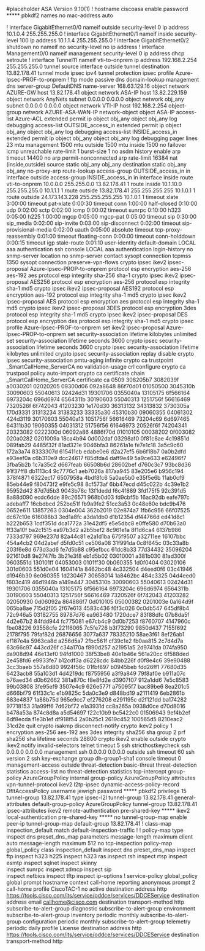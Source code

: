 #placeholder
ASA Version 9.10(1) 
!
hostname ciscoasa
enable password ***** pbkdf2
names
no mac-address auto

!
interface GigabitEthernet0/0
 nameif outside
 security-level 0
 ip address 10.1.0.4 255.255.255.0 
!
interface GigabitEthernet0/1
 nameif inside
 security-level 100
 ip address 10.1.1.4 255.255.255.0 
!
interface GigabitEthernet0/2
 shutdown
 no nameif
 no security-level
 no ip address
!
interface Management0/0
 nameif management
 security-level 0
 ip address dhcp setroute 
!
interface Tunnel11
 nameif vti-to-onprem
 ip address 192.168.2.254 255.255.255.0 
 tunnel source interface outside
 tunnel destination 13.82.178.41
 tunnel mode ipsec ipv4
 tunnel protection ipsec profile Azure-Ipsec-PROF-to-onprem
!
ftp mode passive
dns domain-lookup management
dns server-group DefaultDNS
 name-server 168.63.129.16 
object network AZURE-GW
 host 13.82.178.41
object network ASA-IP
 host 13.82.229.159
object network AnyNets
 subnet 0.0.0.0 0.0.0.0
object network obj_any
 subnet 0.0.0.0 0.0.0.0
object network VTI-IP
 host 192.168.2.254
object-group network AZURE-ASA-WAN-IP
 network-object object ASA-IP
access-list Azure-ACL extended permit ip object obj_any object obj_any log debugging 
access-list OUTSIDE_access_in extended permit ip object obj_any object obj_any log debugging 
access-list INSIDE_access_in extended permit ip object obj_any object obj_any log debugging 
pager lines 23
mtu management 1500
mtu outside 1500
mtu inside 1500
no failover
icmp unreachable rate-limit 1 burst-size 1
no asdm history enable
arp timeout 14400
no arp permit-nonconnected
arp rate-limit 16384
nat (inside,outside) source static obj_any obj_any destination static obj_any obj_any no-proxy-arp route-lookup
access-group OUTSIDE_access_in in interface outside
access-group INSIDE_access_in in interface inside
route vti-to-onprem 10.0.0.0 255.255.0.0 13.82.178.41 1
route inside 10.1.10.0 255.255.255.0 10.1.1.1 1
route outside 13.82.178.41 255.255.255.255 10.1.0.1 1
route outside 24.173.143.228 255.255.255.255 10.1.0.1 1
timeout xlate 3:00:00
timeout pat-xlate 0:00:30
timeout conn 1:00:00 half-closed 0:10:00 udp 0:02:00 sctp 0:02:00 icmp 0:00:02
timeout sunrpc 0:10:00 h323 0:05:00 h225 1:00:00 mgcp 0:05:00 mgcp-pat 0:05:00
timeout sip 0:30:00 sip_media 0:02:00 sip-invite 0:03:00 sip-disconnect 0:02:00
timeout sip-provisional-media 0:02:00 uauth 0:05:00 absolute
timeout tcp-proxy-reassembly 0:01:00
timeout floating-conn 0:00:00
timeout conn-holddown 0:00:15
timeout igp stale-route 0:01:10
user-identity default-domain LOCAL
aaa authentication ssh console LOCAL 
aaa authentication login-history
no snmp-server location
no snmp-server contact
sysopt connection tcpmss 1350
sysopt connection preserve-vpn-flows
crypto ipsec ikev2 ipsec-proposal Azure-Ipsec-PROP-to-onprem
 protocol esp encryption aes-256 aes-192 aes
 protocol esp integrity sha-256 sha-1
crypto ipsec ikev2 ipsec-proposal AES256
 protocol esp encryption aes-256
 protocol esp integrity sha-1 md5
crypto ipsec ikev2 ipsec-proposal AES192
 protocol esp encryption aes-192
 protocol esp integrity sha-1 md5
crypto ipsec ikev2 ipsec-proposal AES
 protocol esp encryption aes
 protocol esp integrity sha-1 md5
crypto ipsec ikev2 ipsec-proposal 3DES
 protocol esp encryption 3des
 protocol esp integrity sha-1 md5
crypto ipsec ikev2 ipsec-proposal DES
 protocol esp encryption des
 protocol esp integrity sha-1 md5
crypto ipsec profile Azure-Ipsec-PROF-to-onprem
 set ikev2 ipsec-proposal Azure-Ipsec-PROP-to-onprem
 set security-association lifetime kilobytes unlimited
 set security-association lifetime seconds 3600
crypto ipsec security-association lifetime seconds 3600
crypto ipsec security-association lifetime kilobytes unlimited
crypto ipsec security-association replay disable
crypto ipsec security-association pmtu-aging infinite
crypto ca trustpoint _SmartCallHome_ServerCA
 no validation-usage
 crl configure
crypto ca trustpool policy
 auto-import
crypto ca certificate chain _SmartCallHome_ServerCA
 certificate ca 0509
    308205b7 3082039f a0030201 02020205 09300d06 092a8648 86f70d01 01050500 
    3045310b 30090603 55040613 02424d31 19301706 0355040a 13105175 6f566164 
    6973204c 696d6974 6564311b 30190603 55040313 1251756f 56616469 7320526f 
    6f742043 41203230 1e170d30 36313132 34313832 3730305a 170d3331 31313234 
    31383233 33335a30 45310b30 09060355 04061302 424d3119 30170603 55040a13 
    1051756f 56616469 73204c69 6d697465 64311b30 19060355 04031312 51756f56 
    61646973 20526f6f 74204341 20323082 0222300d 06092a86 4886f70d 01010105 
    00038202 0f003082 020a0282 0201009a 18ca4b94 0d002daf 03298af0 0f81c8ae 
    4c19851d 089fab29 4485f32f 81ad321e 9046bfa3 86261a1e fe7e1c18 3a5c9c60 
    172a3a74 8333307d 615411cb edabe0e6 d2a27ef5 6b6f18b7 0a0b2dfd e93eef0a 
    c6b310e9 dcc24617 f85dfda4 daff9e49 5a9ce633 e62496f7 3fba5b2b 1c7a35c2 
    d667feab 66508b6d 28602bef d760c3c7 93bc8d36 91f37ff8 db1113c4 9c7776c1 
    aeb7026a 817aa945 83e205e6 b956c194 378f4871 6322ec17 6507958a 4bdf8fc6 
    5a0ae5b0 e35f5e6b 11ab0cf9 85eb44e9 f80473f2 e9fe5c98 8cf573af 6bb47ecd 
    d45c022b 4c39e1b2 95952d42 87d7d5b3 9043b76c 13f1dedd f6c4f889 3fd175f5 
    92c391d5 8a88d090 ecdc6dde 89c26571 968b0d03 fd9cbf5b 16ac92db eafe797c 
    adebaff7 16cbdbcd 252be51f fb9a9fe2 51cc3a53 0c48e60e bdc9b476 0652e611 
    13857263 0304e004 362b2019 02e874a7 1fb6c956 66f07525 dc67c10e 616088b3 
    3ed1a8fc a3da1db0 d1b12354 df44766d ed41d8c1 b222b653 1cdf351d dca1772a 
    31e42df5 e5e5dbc8 e0ffe580 d70b63a0 ff33a10f ba2c1515 ea97b3d2 a2b5bef2 
    8c961e1a 8f1d6ca4 6137b986 7333d797 969e237d 82a44c81 e2a1d1ba 675f9507 
    a32711ee 16107bbc 454a4cb2 04d2abef d5fd0c51 ce506a08 31f991da 0c8f645c 
    03c33a8b 203f6e8d 673d3ad6 fe7d5b88 c95efbcc 61dc8b33 77d34432 35096204 
    921610d8 9e2747fb 3b21e3f8 eb1d5b02 03010001 a381b030 81ad300f 0603551d 
    130101ff 04053003 0101ff30 0b060355 1d0f0404 03020106 301d0603 551d0e04 
    1604141a 8462bc48 4c332504 d4eed0f6 03c41946 d1946b30 6e060355 1d230467 
    30658014 1a8462bc 484c3325 04d4eed0 f603c419 46d1946b a149a447 3045310b 
    30090603 55040613 02424d31 19301706 0355040a 13105175 6f566164 6973204c 
    696d6974 6564311b 30190603 55040313 1251756f 56616469 7320526f 6f742043 
    41203282 02050930 0d06092a 864886f7 0d010105 05000382 0201003e 0a164d9f 
    065ba8ae 715d2f05 2f67e613 4583c436 f6f3c026 0c0db547 645df8b4 72c946a5 
    03182755 89787d76 ea963480 1720dce7 83f88dfc 07b8da5f 4d2e67b2 84fdd944 
    fc775081 e67cb4c9 0d0b7253 f8760707 4147960c fbe08226 93558cfe 221f6065 
    7c5fe726 b3f73290 9850d437 7155f692 2178f795 79faf82d 26876656 3077a637 
    78335210 58ae3f61 8ef26ab1 ef187e4a 5963ca8d a256d5a7 2fbc561f cf39c1e2 
    fb0aa815 2c7d4d7a 63c66c97 443cd26f c34a170a f890d257 a21951a5 2d9741da 
    074fa950 da908d94 46e13ef0 94fd1000 38f53be8 40e1b46e 561a20cc 6f588ded 
    2e458fd6 e9933fe7 b12cdf3a d6228cdc 84bb226f d0f8e4c6 39e90488 3cc3baeb 
    557a6d80 9924f56c 01fbf897 b0945beb fdd26ff1 77680d35 6423acb8 55a103d1 
    4d4219dc f8755956 a3f9a849 79f8af0e b911a07c b76aed34 d0b62662 381a870c 
    f8e8fd2e d3907f07 912a1dd6 7e5c8583 99b03808 3fe95ef9 3507e4c9 626e577f 
    a75095f7 bac89be6 8ea201c5 d666bf79 61f33c1c e1b9825c 5da0c3e9 d848bd19 
    a2111419 6eb2861b 683e4837 1a88b75d 965e9cc7 ef276208 e291195c d2f121dd 
    ba174282 97718153 31a99ff6 7d62bf72 e1a3931d cc8a265a 0938d0ce d70d8016 
    b478a53a 874c8d8a a5d54697 f22c10b9 bc5422c0 01506943 9ef4b2ef 6df8ecda 
    f1e3b1ef df918f54 2a0b25c1 2619c452 100565d5 8210eac2 31cd2e
  quit
crypto isakmp disconnect-notify
crypto ikev2 policy 1
 encryption aes-256 aes-192 aes 3des
 integrity sha256 sha
 group 2
 prf sha256 sha
 lifetime seconds 28800
crypto ikev2 enable outside
crypto ikev2 notify invalid-selectors
telnet timeout 5
ssh stricthostkeycheck
ssh 0.0.0.0 0.0.0.0 management
ssh 0.0.0.0 0.0.0.0 outside
ssh timeout 60
ssh version 2
ssh key-exchange group dh-group1-sha1
console timeout 0
management-access outside
threat-detection basic-threat
threat-detection statistics access-list
no threat-detection statistics tcp-intercept
group-policy AzureGroupPolicy internal
group-policy AzureGroupPolicy attributes
 vpn-tunnel-protocol ikev2 l2tp-ipsec 
dynamic-access-policy-record DfltAccessPolicy
username jewrigh password ***** pbkdf2 privilege 15
tunnel-group 13.82.178.41 type ipsec-l2l
tunnel-group 13.82.178.41 general-attributes
 default-group-policy AzureGroupPolicy
tunnel-group 13.82.178.41 ipsec-attributes
 ikev2 remote-authentication pre-shared-key *****
 ikev2 local-authentication pre-shared-key *****
no tunnel-group-map enable peer-ip
tunnel-group-map default-group 13.82.178.41
!
class-map inspection_default
 match default-inspection-traffic
!
!
policy-map type inspect dns preset_dns_map
 parameters
  message-length maximum client auto
  message-length maximum 512
  no tcp-inspection
policy-map global_policy
 class inspection_default
  inspect dns preset_dns_map 
  inspect ftp 
  inspect h323 h225 
  inspect h323 ras 
  inspect rsh 
  inspect rtsp 
  inspect esmtp 
  inspect sqlnet 
  inspect skinny  
  inspect sunrpc 
  inspect xdmcp 
  inspect sip  
  inspect netbios 
  inspect tftp 
  inspect ip-options 
!
service-policy global_policy global
prompt hostname context 
call-home reporting anonymous prompt 2
call-home
 profile CiscoTAC-1
  no active
  destination address http https://tools.cisco.com/its/service/oddce/services/DDCEService
  destination address email callhome@cisco.com
  destination transport-method http
  subscribe-to-alert-group diagnostic
  subscribe-to-alert-group environment
  subscribe-to-alert-group inventory periodic monthly
  subscribe-to-alert-group configuration periodic monthly
  subscribe-to-alert-group telemetry periodic daily
 profile License
  destination address http https://tools.cisco.com/its/service/oddce/services/DDCEService
  destination transport-method http

